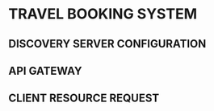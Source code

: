 # TRAVEL BOOKING SYSTEM

## DISCOVERY SERVER CONFIGURATION



## API GATEWAY

## CLIENT RESOURCE REQUEST
